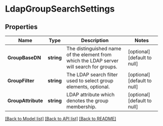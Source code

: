 # LdapGroupSearchSettings

## Properties
Name | Type | Description | Notes
------------ | ------------- | ------------- | -------------
**GroupBaseDN** | **string** | The distinguished name of the element from which the LDAP server will search for groups. | [optional] [default to null]
**GroupFilter** | **string** | The LDAP search filter used to select group elements, optional. | [optional] [default to null]
**GroupAttribute** | **string** | LDAP attribute which denotes the group membership. | [optional] [default to null]

[[Back to Model list]](../README.md#documentation-for-models) [[Back to API list]](../README.md#documentation-for-api-endpoints) [[Back to README]](../README.md)


